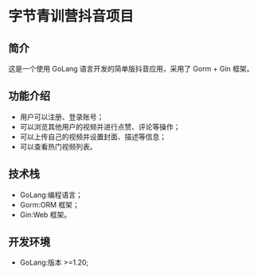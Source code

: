 # 字节青训营抖音项目

## 简介

这是一个使用 GoLang 语言开发的简单版抖音应用，采用了 Gorm + Gin 框架。

## 功能介绍

- 用户可以注册、登录账号；
- 可以浏览其他用户的视频并进行点赞、评论等操作；
- 可以上传自己的视频并设置封面、描述等信息；
- 可以查看热门视频列表。

## 技术栈

- GoLang:编程语言；
- Gorm:ORM 框架；
- Gin:Web 框架。

## 开发环境

- GoLang:版本 >=1.20;

